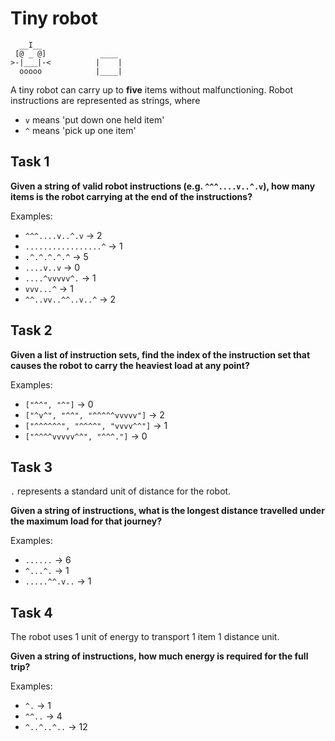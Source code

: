 # Tiny robot

```
  __I__
 [@ _ @]            ____
>-|___|-<          |    |
  ooooo            |____|
```

A tiny robot can carry up to **five** items without malfunctioning. Robot instructions are represented as strings, where

- `v` means 'put down one held item'
- `^` means 'pick up one item'

## Task 1

**Given a string of valid robot instructions (e.g. `^^^....v..^.v`), how many items is the robot carrying at the end of the instructions?**

Examples:

- `^^^....v..^.v` -> 2
- `.................^` -> 1
- `.^.^.^.^.^` -> 5
- `....v..v` -> 0
- `....^vvvvv^.` -> 1 
- `vvv...^` -> 1
- `^^..vv..^^..v..^` -> 2

## Task 2

**Given a list of instruction sets, find the index of the instruction set that causes the robot to carry the heaviest load at any point?**

Examples:

- `["^^", "^"]` -> 0
- `["^v^", "^^", "^^^^^vvvvv"]` -> 2
- `["^^^^^^", "^^^^", "vvvv^^"]` -> 1
- `["^^^^vvvvv^^", "^^^."]` -> 0

## Task 3

`.` represents a standard unit of distance for the robot.

**Given a string of instructions, what is the longest distance travelled under the maximum load for that journey?**

Examples:

- `......` -> 6
- `^...^.` -> 1
- `.....^^.v..` -> 1

## Task 4

The robot uses 1 unit of energy to transport 1 item 1 distance unit.

**Given a string of instructions, how much energy is required for the full trip?**

Examples:

- `^.` -> 1
- `^^..` -> 4
- `^..^..^..` -> 12
